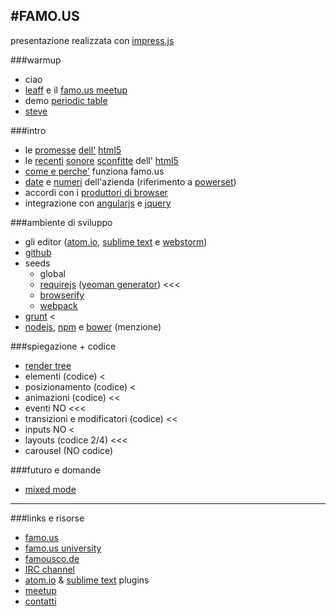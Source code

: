 #FAMO.US
---

presentazione realizzata con [impress.js](http://bartaz.github.io/impress.js/#/bored)

###warmup
- ciao
- [leaff](http://leaff.it/) e il [famo.us meetup](http://www.meetup.com/FamousinItaly/)
- demo [periodic table](http://periodic.famo.us/)
- [steve](https://www.linkedin.com/in/stevenewcomb)

###intro
- le [promesse](http://desarrolloweb.dlsi.ua.es/cursos/2011/html5-css3/) [dell'](http://www.forbes.com/sites/tomiogeron/2011/08/16/linkedin-revamps-iphone-android-apps-launches-html5-app/) [html5](http://venturebeat.com/2011/01/25/facebook-bret-taylor-html5/)
- le [recenti](http://gizmodo.com/5937313/facebooks-updated-ios-app-is-fully-native-and-free-of-html5) [sonore](http://readwrite.com/2013/04/01/the-facebook-phone-the-triumph-of-native-apps-over-html5) [sconfitte](http://venturebeat.com/2013/04/17/linkedin-mobile-web-breakup/) dell' [html5](http://www.fiercemobileit.com/story/linkedin-replaces-html5-powered-search-native-code-ipad-app/2012-11-08)
- [come e perche'](http://devchat.tv/js-jabber/128-jsj-famo-us-with-steve-newcomb) funziona famo.us
- [date](http://www.crunchbase.com/organization/famo-us) e [numeri](https://angel.co/famo-us) dell'azienda (riferimento a [powerset](http://venturebeat.com/2008/06/26/microsoft-to-buy-semantic-search-engine-powerset-for-100m-plus/))
- accordi con i [produttori di browser](https://www.youtube.com/watch?v=HImETVjzXkY)
- integrazione con [angularjs](http://famo.us/integrations/angular/) e [jquery](https://www.youtube.com/watch?v=e1Q335eiquU)

###ambiente di sviluppo
- gli editor ([atom.io](https://atom.io/packages/famous-atom), [sublime text](https://sublime.wbond.net/packages/Famous) e [webstorm](https://www.jetbrains.com/webstorm/))
- [github](https://github.com/Famous/famous)
- seeds
  + global
  + [requirejs](http://www.requirejs.org/) ([yeoman generator](http://yeoman.io/)) <<<
  + [browserify](http://browserify.org/)
  + [webpack](http://webpack.github.io/)
- [grunt](http://gruntjs.com/) <
- [nodejs](http://nodejs.org/), [npm](https://www.npmjs.org/) e [bower](http://bower.io/) (menzione)

###spiegazione + codice
- [render tree](http://famo.us/guides/render-tree)
- elementi (codice) < 
- posizionamento (codice) <
- animazioni (codice) <<
- eventi NO <<<
- transizioni e modificatori (codice) <<
- inputs NO <
- layouts (codice 2/4) <<<
- carousel (NO codice)

###futuro e domande
- [mixed mode](https://www.youtube.com/watch?v=g9qKuBzExTw)
* * *

###links e risorse
- [famo.us](http://famo.us/)
- [famo.us university](http://famo.us/university/home/)
- [famousco.de](http://famousco.de/)
- [IRC channel](http://webchat.freenode.net/?channels=famous)
- [atom.io](https://atom.io/packages/famous-atom) & [sublime text](https://sublime.wbond.net/packages/Famous) plugins
- [meetup](http://www.meetup.com/FamousinItaly/)
- [contatti](it.linkedin.com/in/alessandroannini/)